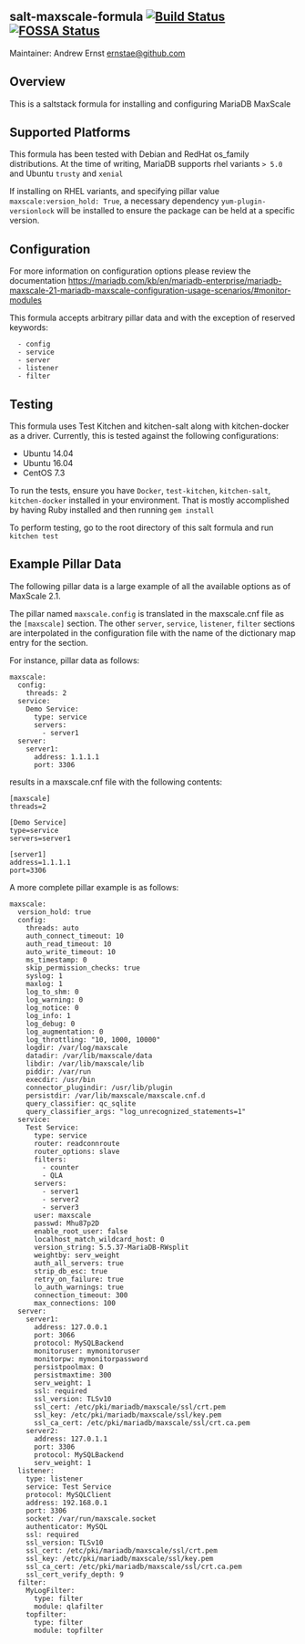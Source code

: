 ## salt-maxscale-formula [![Build Status](https://travis-ci.org/ernstae/salt-maxscale-formula.svg?branch=master)](https://travis-ci.org/ernstae/salt-maxscale-formula) [![FOSSA Status](https://app.fossa.io/api/projects/git%2Bgithub.com%2Fernstae%2Fsalt-maxscale-formula.svg?type=shield)](https://app.fossa.io/projects/git%2Bgithub.com%2Fernstae%2Fsalt-maxscale-formula?ref=badge_shield)

Maintainer: Andrew Ernst <ernstae@github.com>

Overview
--
This is a saltstack formula for installing and configuring MariaDB MaxScale


Supported Platforms
--
This formula has been tested with Debian and RedHat os_family distributions.  At the time of writing, MariaDB supports rhel variants `> 5.0` and Ubuntu `trusty` and `xenial`

If installing on RHEL variants, and specifying pillar value `maxscale:version_hold: True`, a necessary dependency `yum-plugin-versionlock` will be installed to ensure the package can be held at a specific version.  

Configuration
--
For more information on configuration options please review the documentation https://mariadb.com/kb/en/mariadb-enterprise/mariadb-maxscale-21-mariadb-maxscale-configuration-usage-scenarios/#monitor-modules

This formula accepts arbitrary pillar data and with the exception of reserved keywords:

```
  - config
  - service
  - server
  - listener
  - filter
```


Testing
--
This formula uses Test Kitchen and kitchen-salt along with kitchen-docker as a driver.  Currently, this is tested against the following configurations:

* Ubuntu 14.04
* Ubuntu 16.04
* CentOS 7.3

To run the tests, ensure you have `Docker`, `test-kitchen`, `kitchen-salt`, `kitchen-docker` installed in your environment.  That is mostly accomplished by having Ruby installed and then running `gem install`

To perform testing, go to the root directory of this salt formula and run `kitchen test`


Example Pillar Data
--
The following pillar data is a large example of all the available options as of MaxScale 2.1.  

The pillar named `maxscale.config` is translated in the maxscale.cnf file as the `[maxscale]` section.  The other `server`, `service`, `listener`, `filter` sections are interpolated in the configuration file with the name of the dictionary map entry for the section.

For instance, pillar data as follows:
```
maxscale:
  config:
    threads: 2
  service:
    Demo Service:
      type: service
      servers:
        - server1
  server:
    server1:
      address: 1.1.1.1
      port: 3306
```
results in a maxscale.cnf file with the following contents:
```
[maxscale]
threads=2

[Demo Service]
type=service
servers=server1

[server1]
address=1.1.1.1
port=3306
```

A more complete pillar example is as follows:
```
maxscale:
  version_hold: true
  config:
    threads: auto
    auth_connect_timeout: 10
    auth_read_timeout: 10
    auto_write_timeout: 10
    ms_timestamp: 0
    skip_permission_checks: true
    syslog: 1
    maxlog: 1
    log_to_shm: 0
    log_warning: 0
    log_notice: 0
    log_info: 1
    log_debug: 0
    log_augmentation: 0
    log_throttling: "10, 1000, 10000"
    logdir: /var/log/maxscale
    datadir: /var/lib/maxscale/data
    libdir: /var/lib/maxscale/lib
    piddir: /var/run
    execdir: /usr/bin
    connector_plugindir: /usr/lib/plugin
    persistdir: /var/lib/maxscale/maxscale.cnf.d
    query_classifier: qc_sqlite
    query_classifier_args: "log_unrecognized_statements=1"
  service:
    Test Service:
      type: service
      router: readconnroute
      router_options: slave
      filters:
        - counter
        - QLA
      servers:
        - server1
        - server2
        - server3
      user: maxscale
      passwd: Mhu87p2D
      enable_root_user: false
      localhost_match_wildcard_host: 0
      version_string: 5.5.37-MariaDB-RWsplit
      weightby: serv_weight
      auth_all_servers: true
      strip_db_esc: true
      retry_on_failure: true
      lo_auth_warnings: true
      connection_timeout: 300
      max_connections: 100
  server:
    server1:
      address: 127.0.0.1
      port: 3066
      protocol: MySQLBackend
      monitoruser: mymonitoruser
      monitorpw: mymonitorpassword
      persistpoolmax: 0
      persistmaxtime: 300
      serv_weight: 1
      ssl: required
      ssl_version: TLSv10
      ssl_cert: /etc/pki/mariadb/maxscale/ssl/crt.pem
      ssl_key: /etc/pki/mariadb/maxscale/ssl/key.pem
      ssl_ca_cert: /etc/pki/mariadb/maxscale/ssl/crt.ca.pem
    server2:
      address: 127.0.1.1
      port: 3306
      protocol: MySQLBackend
      serv_weight: 1
  listener:
    type: listener
    service: Test Service
    protocol: MySQLClient
    address: 192.168.0.1
    port: 3306
    socket: /var/run/maxscale.socket
    authenticator: MySQL
    ssl: required
    ssl_version: TLSv10
    ssl_cert: /etc/pki/mariadb/maxscale/ssl/crt.pem
    ssl_key: /etc/pki/mariadb/maxscale/ssl/key.pem
    ssl_ca_cert: /etc/pki/mariadb/maxscale/ssl/crt.ca.pem
    ssl_cert_verify_depth: 9
  filter:
    MyLogFilter:
      type: filter
      module: qlafilter
    topfilter:
      type: filter
      module: topfilter

```
